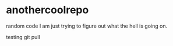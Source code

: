 # anothercoolrepo

random code I am just trying to figure out what the hell is going on. 

testing git pull
